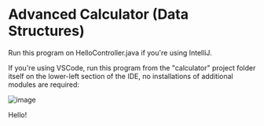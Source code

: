 # Advanced Calculator (Data Structures)

Run this program on HelloController.java if you're using IntelliJ. 

If you're using VSCode, run this program from the "calculator" project folder itself on the lower-left section of the IDE, no installations of additional modules are required:


![image](https://github.com/paranoid-android12/data-structures-calculator/assets/113983506/a5c1bcb1-5d27-4d98-8d22-daa206d0a707)


Hello!

